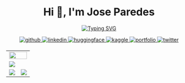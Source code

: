 <h1 align="center">Hi 👋, I'm Jose Paredes</h1>

<div align="center">

[![Typing SVG](https://readme-typing-svg.demolab.com?font=Fira+Code&weight=900&size=26&duration=3000&pause=500&color=FDFEFE&background=2A2E3425&center=true&vCenter=true&&lines=Data+Scientist;Deep+Learning;<3+Computer+Vision;AI+Enthusiast;Data+Analyst;Open-Source+Collaborator)](https://git.io/typing-svg)

</div>

<!-- <a href="https://leetcode.com/jparedesDS/"><img align="right" width="50%" src= 'https://user-images.githubusercontent.com/27956426/210167848-d2c9080a-9439-4254-82e1-98f163027204.png'/></a> -->
<!-- ------------------------------------------------------------------------------------ -->
<!-- Connect with me div -->
<div>
  <div align="center">
    <!-- Github link -->
    <a href="https://github.com/jparedesDS" target="_blank">
      <img src=https://img.shields.io/badge/github-%232E3440.svg?&style=for-the-badge&logo=github&logoColor=white alt=github style="margin-bottom: 5px;" />
    </a>
    <!-- Linkedin Link -->
    <a href="https://www.linkedin.com/in/jparedesDS/" target="_blank">
      <img src=https://img.shields.io/badge/linkedin-%232E3440.svg?&style=for-the-badge&logo=linkedin&logoColor=white alt=linkedin style="margin-bottom: 5px;" />
    </a>
    <!-- HuggingFace link -->
    <a href="https://huggingface.co/jparedesDS" target="_blank">
      <img src=https://img.shields.io/badge/huggingface-%232E3440.svg?&style=for-the-badge&logo=huggingface&logoColor=white alt=huggingface style="margin-bottom: 5px;" />
    </a>
    <!-- Kaggle link -->
    <a href="https://www.kaggle.com/joseparedesc" target="_blank">
      <img src=https://img.shields.io/badge/kaggle-%232E3440.svg?&style=for-the-badge&logo=kaggle&logoColor=white alt=kaggle style="margin-bottom: 5px;" />
    </a>
    <!-- Portfolio Link -->
    <a href="https://jparedesDS.github.io" target="_blank">
      <img src=https://img.shields.io/badge/portfolio-%232E3440.svg?&style=for-the-badge&logo=portfolio&logoColor=white alt=portfolio style="margin-bottom: 5px;" />
    </a>
    <!-- Twitter link -->
    <a href="https://twitter.com/xhitoCS" target="_blank">
      <img src=https://img.shields.io/badge/twitter-%232E3440.svg?&style=for-the-badge&logo=twitter&logoColor=white alt=twitter style="margin-bottom: 5px;" />
    </a>
  </div>
</div>

<!-- <h1 align="center">GitHub Statistics 📃</h1> -->
<table>
  <tr>
    <td colspan = "2"><a href="https://github.com/jparedesDS"><img width=100% src="https://github-profile-trophy.vercel.app/?username=jparedesDS&hide_border=true&count_private=true&column=-1&theme=nord&no-frame=true"></a></td>
  </tr>
	<tr>
		<td colspan = "2"><a href = "https://github.com/jparedesDS"><img src="https://github-readme-activity-graph.vercel.app/graph?username=jparedesDS&bg_color=2e3440&hide_border=true&point=false&line=88c0d0&radius=8&area=true&area_color=88c0d0&title_color=ffffff&color=ffffff"></a></td>
	</tr>
	<tr>
		<td><a href="https://github.com/jparedesDS"><img src="https://streak-stats.demolab.com?user=jparedesDS&theme=nord&hide_border=true"></a></td>
		<td><a href="https://github.com/jparedesDS"><img src="http://github-profile-summary-cards.vercel.app/api/cards/profile-details?username=jparedesDS&theme=nord_dark"></a></td>
	</tr>
</table>
<!-- ------------------------------------------------------------------------------------ -->

<!-- ------------------------------------------------------------------------------------ -->
